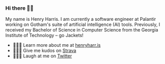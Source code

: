 ### Hi there ✌🏻

My name is Henry Harris. I am currently a software engineer at Palantir working on Gotham's suite of artificial intelligence (AI) tools. Previously, I received my Bachelor of Science in Computer Science from the Georgia Institute of Technology – go Jackets!

- 🤷🏻‍♂️ Learn more about me at [henryharr.is](https://henryharr.is)
- 🏃🏻‍♂️ Give me kudos on [Strava](https://www.strava.com/athletes/20856911)
- 👨🏻‍💻 Laugh at me on [Twitter](https://twitter.com/its_hth)
